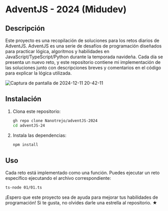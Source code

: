 # AdventJS - 2024 (Midudev)

## Descripción

Este proyecto es una recopilación de soluciones para los retos diarios de AdventJS. AdventJS es una serie de desafíos de programación diseñados para practicar lógica, algoritmos y habilidades en JavaScript/TypeScript/Python durante la temporada navideña.
Cada día se presenta un nuevo reto, y este repositorio contiene mi implementación de las soluciones junto con descripciones breves y comentarios en el código para explicar la lógica utilizada.

![Captura de pantalla de 2024-12-11 20-42-11](https://github.com/user-attachments/assets/5a5dc6f1-a005-4c9c-ac78-a8774eeb1dd7)

## Instalación

1. Clona este repositorio:

   ```bash
   gh repo clone Nanotrejo/adventJS-2024
   cd adventJS-24
   ```

2. Instala las dependencias:

   ```bash
   npm install
   ```

## Uso

Cada reto está implementado como una función. Puedes ejecutar un reto específico ejecutando el archivo correspondiente:

```bash
ts-node 01/01.ts
```

¡Espero que este proyecto sea de ayuda para mejorar tus habilidades de programación! Si te gusta, no olvides darle una estrella al repositorio. ★

